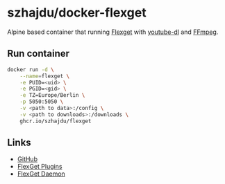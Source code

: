 # szhajdu/docker-flexget

Alpine based container that running [Flexget](https://www.flexget.com/) with [youtube-dl](http://ytdl-org.github.io/youtube-dl/) and [FFmpeg](https://www.ffmpeg.org/).

## Run container

```bash
docker run -d \
    --name=flexget \
    -e PUID=<uid> \
    -e PGID=<gid> \
    -e TZ=Europe/Berlin \
    -p 5050:5050 \
    -v <path to data>:/config \
    -v <path to downloads>:/downloads \
    ghcr.io/szhajdu/flexget
```

## Links

- [GitHub](https://github.com/Flexget/Flexget)
- [FlexGet Plugins](https://flexget.com/Plugins)
- [FlexGet Daemon](https://flexget.com/Daemon)
